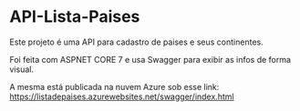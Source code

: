 # API-Lista-Paises

Este projeto é uma API para cadastro de paises e seus continentes.

Foi feita com ASPNET CORE 7 e usa Swagger para exibir as infos de forma visual.

A mesma está publicada na nuvem Azure sob esse link: https://listadepaises.azurewebsites.net/swagger/index.html
